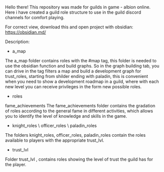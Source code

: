 Hello there! This repository was made for guilds in game - albion online. Here i have created a guild role structure to use in the guild discord channels for comfort playing. 

For correct view, download this and open project with obsidian: https://obsidian.md/

Description: 

*  a_map

The a_map folder contains roles with the #map tag, this folder is needed to use the obsidian function and build graphs. So in the graph building tab, you can drive in the tag filters a map and build a development graph for trust_roles, starting from shilder ending with paladin, this is convenient when you need to show a development roadmap in a guild, where with each new level you can receive privileges in the form new possible roles.

*  roles

fame_achievements
The fame_achievements folder contains the gradation of roles according to the general fame in different activities, which allows you to identify the level of knowledge and skills in the game.

*  knight_roles \ officer_roles \ paladin_roles

The folders knight_roles, officer_roles, paladin_roles contain the roles available to players with the appropriate trust_lvl.

*  trust_lvl 

Folder trust_lvl , contains roles showing the level of trust the guild has for the player.
